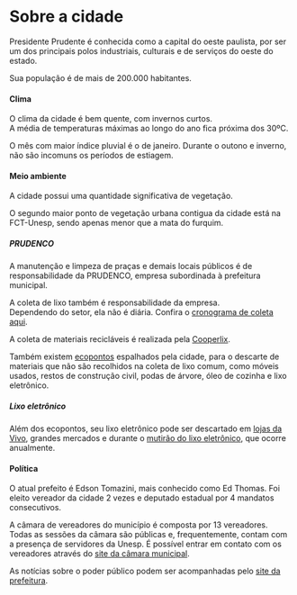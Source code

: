 # Sobre a cidade
Presidente Prudente é conhecida como a capital do oeste paulista, por ser um dos principais polos industriais, culturais e de serviços do oeste do estado.

Sua população é de mais de 200.000 habitantes.


#### Clima
O clima da cidade é bem quente, com invernos curtos.  
A média de temperaturas máximas ao longo do ano fica próxima dos 30ºC.

O mês com maior índice pluvial é o de janeiro. Durante o outono e inverno, não são incomuns os períodos de estiagem.


#### Meio ambiente
A cidade possui uma quantidade significativa de vegetação.

O segundo maior ponto de vegetação urbana contigua da cidade está na FCT-Unesp, sendo apenas menor que a mata do furquim.    

##### PRUDENCO
A manutenção e limpeza de praças e demais locais públicos é de responsabilidade da PRUDENCO, empresa subordinada à prefeitura municipal.  

A coleta de lixo também é responsabilidade da empresa.  
Dependendo do setor, ela não é diária. Confira o [cronograma de coleta aqui](https://prudenco.com.br/servicos).

A coleta de materiais recicláveis é realizada pela [Cooperlix](https://cooperlix.com.br/).

Também existem [ecopontos](https://prudenco.com.br/servicos) espalhados pela cidade, para o descarte de materiais que não são recolhidos na coleta de lixo comum, como móveis usados, restos de construção civil, podas de árvore, óleo de cozinha e lixo eletrônico.

##### Lixo eletrônico
Além dos ecopontos, seu lixo eletrônico pode ser descartado em [lojas da Vivo](https://vivosustentavel.com.br/recicle/), grandes mercados e durante o [mutirão do lixo eletrônico](http://mutiraodolixoeletronico.com.br/), que ocorre anualmente.


#### Política
O atual prefeito é Edson Tomazini, mais conhecido como Ed Thomas. Foi eleito vereador da cidade 2 vezes e deputado estadual por 4 mandatos consecutivos.

A câmara de vereadores do município é composta por 13 vereadores.  
Todas as sessões da câmara são públicas e, frequentemente, contam com a presença de servidores da Unesp.
É possível entrar em contato com os vereadores através do [site da câmara municipal](https://www.camarapprudente.sp.gov.br).

As notícias sobre o poder público podem ser acompanhadas pelo [site da prefeitura](http://presidenteprudente.sp.gov.br).